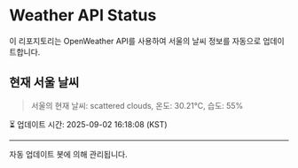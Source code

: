 
# Weather API Status

이 리포지토리는 OpenWeather API를 사용하여 서울의 날씨 정보를 자동으로 업데이트합니다.

## 현재 서울 날씨
> 서울의 현재 날씨: scattered clouds, 온도: 30.21°C, 습도: 55%

⏳ 업데이트 시간: 2025-09-02 16:18:08 (KST)

---
자동 업데이트 봇에 의해 관리됩니다.
